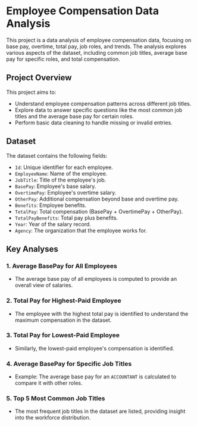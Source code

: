 # Employee Compensation Data Analysis

This project is a data analysis of employee compensation data, focusing on base pay, overtime, total pay, job roles, and trends. The analysis explores various aspects of the dataset, including common job titles, average base pay for specific roles, and total compensation.

## Project Overview

This project aims to:
- Understand employee compensation patterns across different job titles.
- Explore data to answer specific questions like the most common job titles and the average base pay for certain roles.
- Perform basic data cleaning to handle missing or invalid entries.

## Dataset

The dataset contains the following fields:
- `Id`: Unique identifier for each employee.
- `EmployeeName`: Name of the employee.
- `JobTitle`: Title of the employee's job.
- `BasePay`: Employee's base salary.
- `OvertimePay`: Employee's overtime salary.
- `OtherPay`: Additional compensation beyond base and overtime pay.
- `Benefits`: Employee benefits.
- `TotalPay`: Total compensation (BasePay + OvertimePay + OtherPay).
- `TotalPayBenefits`: Total pay plus benefits.
- `Year`: Year of the salary record.
- `Agency`: The organization that the employee works for.

## Key Analyses

### 1. Average BasePay for All Employees
- The average base pay of all employees is computed to provide an overall view of salaries.

### 2. Total Pay for Highest-Paid Employee
- The employee with the highest total pay is identified to understand the maximum compensation in the dataset.

### 3. Total Pay for Lowest-Paid Employee
- Similarly, the lowest-paid employee's compensation is identified.

### 4. Average BasePay for Specific Job Titles
- Example: The average base pay for an `ACCOUNTANT` is calculated to compare it with other roles.

### 5. Top 5 Most Common Job Titles
- The most frequent job titles in the dataset are listed, providing insight into the workforce distribution.

